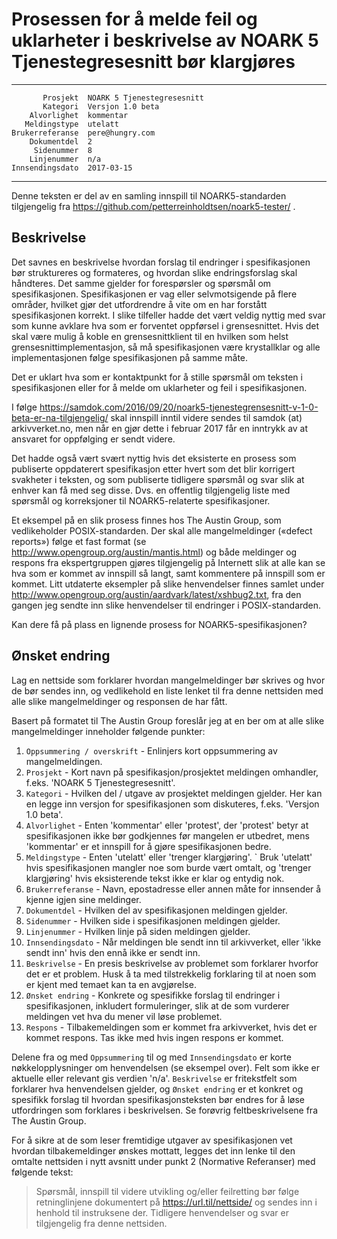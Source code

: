 Prosessen for å melde feil og uklarheter i beskrivelse av NOARK 5 Tjenestegresesnitt bør klargjøres
===================================================================================================

 ------------------  ---------------------------------
           Prosjekt  NOARK 5 Tjenestegresesnitt
           Kategori  Versjon 1.0 beta
        Alvorlighet  kommentar
       Meldingstype  utelatt
    Brukerreferanse  pere@hungry.com
        Dokumentdel  2
         Sidenummer  8
        Linjenummer  n/a
    Innsendingsdato  2017-03-15
 ------------------  ---------------------------------

Denne teksten er del av en samling innspill til NOARK5-standarden
tilgjengelig fra https://github.com/petterreinholdtsen/noark5-tester/ .

Beskrivelse
-----------

Det savnes en beskrivelse hvordan forslag til endringer i
spesifikasjonen bør struktureres og formateres, og hvordan slike
endringsforslag skal håndteres.  Det samme gjelder for forespørsler og
spørsmål om spesifikasjonen.  Spesifikasjonen er vag eller
selvmotsigende på flere områder, hvilket gjør det utfordrendre å vite
om en har forstått spesifikasjonen korrekt.  I slike tilfeller hadde
det vært veldig nyttig med svar som kunne avklare hva som er forventet
oppførsel i grensesnittet.  Hvis det skal være mulig å koble en
grensesnittklient til en hvilken som helst grensesnittimplementasjon,
så må spesifikasjonen være krystallklar og alle implementasjonen følge
spesifikasjonen på samme måte.

Det er uklart hva som er kontaktpunkt for å stille spørsmål om teksten
i spesifikasjonen eller for å melde om uklarheter og feil i
spesifikasjonen.

I følge
https://samdok.com/2016/09/20/noark5-tjenestegrensesnitt-v-1-0-beta-er-na-tilgjengelig/
skal innspill inntil videre sendes til samdok (at) arkivverket.no, men
når en gjør dette i februar 2017 får en inntrykk av at ansvaret for
oppfølging er sendt videre.

Det hadde også vært svært nyttig hvis det eksisterte en prosess som
publiserte oppdaterert spesifikasjon etter hvert som det blir
korrigert svakheter i teksten, og som publiserte tidligere spørsmål og
svar slik at enhver kan få med seg disse.  Dvs. en offentlig
tilgjengelig liste med spørsmål og korreksjoner til NOARK5-relaterte
spesifikasjoner.

Et eksempel på en slik prosess finnes hos The Austin Group, som
vedlikeholder POSIX-standarden.  Der skal alle mangelmeldinger
(«defect reports») følge et fast format (se
http://www.opengroup.org/austin/mantis.html) og både meldinger og
respons fra ekspertgruppen gjøres tilgjengelig på Internett slik at
alle kan se hva som er kommet av innspill så langt, samt kommentere på
innspill som er kommet.  Litt utdaterte eksempler på slike
henvendelser finnes samlet under
http://www.opengroup.org/austin/aardvark/latest/xshbug2.txt, fra den
gangen jeg sendte inn slike henvendelser til endringer i
POSIX-standarden.

Kan dere få på plass en lignende prosess for NOARK5-spesifikasjonen?

Ønsket endring
--------------

Lag en nettside som forklarer hvordan mangelmeldinger bør skrives og
hvor de bør sendes inn, og vedlikehold en liste lenket til fra denne
nettsiden med alle slike mangelmeldinger og responsen de har fått.

Basert på formatet til The Austin Group foreslår jeg at en ber om at
alle slike mangelmeldinger inneholder følgende punkter:

 1. `Oppsummering / overskrift` - Enlinjers kort oppsummering av
    mangelmeldingen.
 1. `Prosjekt` - Kort navn på spesifikasjon/prosjektet meldingen
    omhandler, f.eks. 'NOARK 5 Tjenestegresesnitt'.
 1. `Kategori` - Hvilken del / utgave av prosjektet meldingen gjelder.
    Her kan en legge inn versjon for spesifikasjonen som diskuteres,
    f.eks. 'Versjon 1.0 beta'.
 1. `Alvorlighet` - Enten 'kommentar' eller 'protest', der 'protest'
    betyr at spesifikasjonen ikke bør godkjennes før mangelen er
    utbedret, mens 'kommentar' er et innspill for å gjøre
    spesifikasjonen bedre.
 1. `Meldingstype` - Enten 'utelatt' eller 'trenger klargjøring'. ` Bruk
    'utelatt' hvis spesifikasjonen mangler noe som burde vært omtalt,
    og 'trenger klargjøring' hvis eksisterende tekst ikke er klar og
    entydig nok.
 1. `Brukerreferanse` - Navn, epostadresse eller annen måte for
    innsender å kjenne igjen sine meldinger.
 1. `Dokumentdel` - Hvilken del av spesifikasjonen meldingen gjelder.
 1. `Sidenummer` - Hvilken side i spesifikasjonen meldingen gjelder.
 1. `Linjenummer` - Hvilken linje på siden meldingen gjelder.
 1. `Innsendingsdato` - Når meldingen ble sendt inn til arkivverket,
    eller 'ikke sendt inn' hvis den ennå ikke er sendt inn.
 1. `Beskrivelse` - En presis beskrivelse av problemet som forklarer
    hvorfor det er et problem.  Husk å ta med tilstrekkelig forklaring
    til at noen som er kjent med temaet kan ta en avgjørelse.
 1. `Ønsket endring` - Konkrete og spesifikke forslag til endringer i
    spesifikasjonen, inkludert formuleringer, slik at de som vurderer
    meldingen vet hva du mener vil løse problemet.
 1. `Respons` - Tilbakemeldingen som er kommet fra arkivverket, hvis det
    er kommet respons.  Tas ikke med hvis ingen respons er kommet.

Delene fra og med `Oppsummering` til og med `Innsendingsdato` er korte
nøkkelopplysninger om henvendelsen (se eksempel over).  Felt som ikke
er aktuelle eller relevant gis verdien 'n/a'.  `Beskrivelse` er
fritekstfelt som forklarer hva henvendelsen gjelder, og `Ønsket
endring` er et konkret og spesifikk forslag til hvordan
spesifikasjonsteksten bør endres for å løse utfordringen som forklares
i beskrivelsen.  Se forøvrig feltbeskrivelsene fra The Austin Group.

For å sikre at de som leser fremtidige utgaver av spesifikasjonen vet
hvordan tilbakemeldinger ønskes mottatt, legges det inn lenke til den
omtalte nettsiden i nytt avsnitt under punkt 2 (Normative Referanser)
med følgende tekst:

> Spørsmål, innspill til videre utvikling og/eller feilretting bør
> følge retninglinjene dokumentert på https://url.til/nettside/ og
> sendes inn i henhold til instruksene der.  Tidligere henvendelser og
> svar er tilgjengelig fra denne nettsiden.
